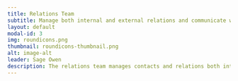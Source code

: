 ```yaml
---
title: Relations Team
subtitle: Manage both internal and external relations and communicate with all stakeholders.
layout: default
modal-id: 3
img: roundicons.png
thumbnail: roundicons-thumbnail.png
alt: image-alt
leader: Sage Owen
description: The relations team manages contacts and relations both internal and external to IMSA, including staff, students, and administration. The relations team also build connections and networks to protect, enhance, and build the reputation and standing of Epoch. 
---
```

